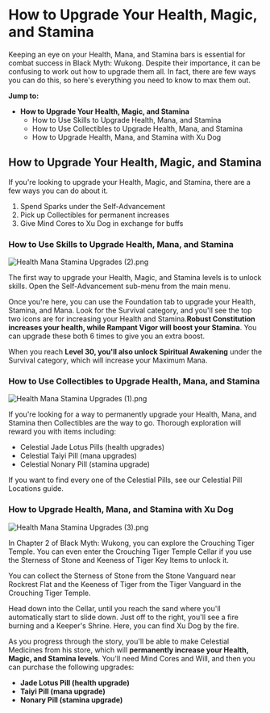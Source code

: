 # How to Upgrade Your Health, Magic, and Stamina

Keeping an eye on your Health, Mana, and Stamina bars is essential for combat success in Black Myth: Wukong. Despite their importance, it can be confusing to work out how to upgrade them all. In fact, there are few ways you can do this, so here's everything you need to know to max them out. 

**Jump to:**

  * **How to Upgrade Your Health, Magic, and Stamina**
    - How to Use Skills to Upgrade Health, Mana, and Stamina
    - How to Use Collectibles to Upgrade Health, Mana, and Stamina
    - How to Upgrade Health, Mana, and Stamina with Xu Dog

## How to Upgrade Your Health, Magic, and Stamina

If you're looking to upgrade your Health, Magic, and Stamina, there are a few ways you can do about it. 

  1. Spend Sparks under the Self-Advancement
  2. Pick up Collectibles for permanent increases
  3. Give Mind Cores to Xu Dog in exchange for buffs

### How to Use Skills to Upgrade Health, Mana, and Stamina

![Health Mana Stamina Upgrades \(2\).png](https://oyster.ignimgs.com/mediawiki/apis.ign.com/black-myth-wukong/f/f0/Health_Mana_Stamina_Upgrades_%282%29.png)

The first way to upgrade your Health, Magic, and Stamina levels is to unlock skills. Open the Self-Advancement sub-menu from the main menu. 

Once you're here, you can use the Foundation tab to upgrade your Health, Stamina, and Mana. Look for the Survival category, and you'll see the top two icons are for increasing your Health and Stamina.**Robust Constitution increases your health, while Rampant Vigor will boost your Stamina**. You can upgrade these both 6 times to give you an extra boost. 

When you reach **Level 30, you'll also unlock Spiritual Awakening** under the Survival category, which will increase your Maximum Mana. 

### How to Use Collectibles to Upgrade Health, Mana, and Stamina

![Health Mana Stamina Upgrades \(1\).png](https://oyster.ignimgs.com/mediawiki/apis.ign.com/black-myth-wukong/6/68/Health_Mana_Stamina_Upgrades_%281%29.png)

If you're looking for a way to permanently upgrade your Health, Mana, and Stamina then Collectibles are the way to go. Thorough exploration will reward you with items including: 

  * Celestial Jade Lotus Pills (health upgrades)
  * Celestial Taiyi Pill (mana upgrades)
  * Celestial Nonary Pill (stamina upgrade)

If you want to find every one of the Celestial Pills, see our Celestial Pill Locations guide. 

### How to Upgrade Health, Mana, and Stamina with Xu Dog

![Health Mana Stamina Upgrades \(3\).png](https://oyster.ignimgs.com/mediawiki/apis.ign.com/black-myth-wukong/0/01/Health_Mana_Stamina_Upgrades_%283%29.png)

In Chapter 2 of Black Myth: Wukong, you can explore the Crouching Tiger Temple. You can even enter the Crouching Tiger Temple Cellar if you use the Sterness of Stone and Keeness of Tiger Key Items to unlock it. 

You can collect the Sterness of Stone from the Stone Vanguard near Rockrest Flat and the Keeness of Tiger from the Tiger Vanguard in the Crouching Tiger Temple.

Head down into the Cellar, until you reach the sand where you'll automatically start to slide down. Just off to the right, you'll see a fire burning and a Keeper's Shrine. Here, you can find Xu Dog by the fire. 

As you progress through the story, you'll be able to make Celestial Medicines from his store, which will **permanently increase your Health, Magic, and Stamina levels**. You'll need Mind Cores and Will, and then you can purchase the following upgrades: 

  * **Jade Lotus Pill (health upgrade)**
  * **Taiyi Pill (mana upgrade)**
  * **Nonary Pill (stamina upgrade)**

